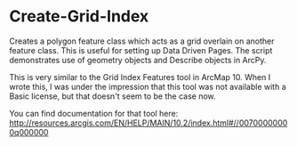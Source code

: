 # Create-Grid-Index
Creates a polygon feature class which acts as a grid overlain on another feature class. This is useful for setting up Data Driven Pages. The script demonstrates use of geometry objects and Describe objects in ArcPy.

This is very similar to the Grid Index Features tool in ArcMap 10. When I wrote this, I was under the impression that this tool was not available with a Basic license, but that doesn't seem to be the case now.

You can find documentation for that tool here: http://resources.arcgis.com/EN/HELP/MAIN/10.2/index.html#//00700000000q000000
